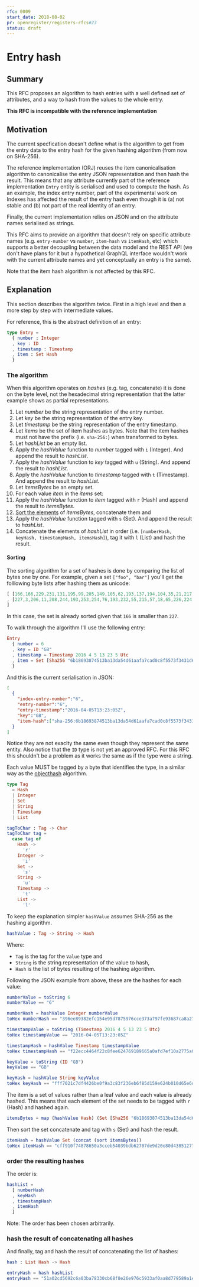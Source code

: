 ```yaml
---
rfc: 0009
start_date: 2018-08-02
pr: openregister/registers-rfcs#23
status: draft
---
```


# Entry hash

## Summary

This RFC proposes an algorithm to hash entries with a well defined set of
attributes, and a way to hash from the values to the whole entry.

**This RFC is incompatible with the reference implementation**

## Motivation

The current specfication doesn't define what is the algorithm to get from the
entry data to the entry hash for the given hashing algorithm (from now on
SHA-256).

The reference implementation (ORJ) reuses the item canonicalisation
algorithm to canonicalise the entry JSON representation and then hash the
result. This means that any attribute currently part of the reference
implementation `Entry` entity is serialised and used to compute the hash. As
an example, the index entry number, part of the experimental work on Indexes
has affected the result of the entry hash even though it is (a) not stable and
(b) not part of the real identity of an entry.

Finally, the current implementation relies on JSON and on the attribute names
serialised as strings.

This RFC aims to provide an algorithm that doesn't rely on specific attribute
names (e.g. `entry-number` vs `number`, `item-hash` vs `itemHash`, etc) which
supports a better decoupling between the data model and the REST API (we don't
have plans for it but a hypothetical GraphQL interface wouldn't work with the
current attribute names and yet conceptually an entry is the same).

Note that the item hash algorithm is not affected by this RFC.

## Explanation

This section describes the algorithm twice. First in a high level and then a
more step by step with intermediate values.

For reference, this is the abstract definition of an entry:

```elm
type Entry =
  { number : Integer
  , key : ID
  , timestamp : Timestamp
  , item : Set Hash
  }
```

### The algorithm

When this algorithm operates on _hashes_ (e.g. tag, concatenate) it is done on
the byte level, not the hexadecimal string representation that the latter
example shows as partial representations.

1. Let _number_ be the string representation of the entry number.
2. Let _key_ be the string representation of the entry key.
3. Let _timestamp_ be the string representation of the entry timestamp.
4. Let _items_ be the set of item hashes as bytes. Note that
   the item hashes must not have the prefix (i.e. `sha-256:`) when transformed to
   bytes.
5. Let _hashList_ be an empty list.
6. Apply the _hashValue_ function to _number_ tagged with `i` (Integer). And
   append the result to _hashList_.
7. Apply the _hashValue_ function to _key_ tagged with `u` (String). And
   append the result to _hashList_.
8. Apply the _hashValue_ function to _timestamp_ tagged with `t` (Timestamp). And
   append the result to _hashList_.
9. Let _itemsBytes_ be an empty set.
10. For each value _item_ in the _items_ set:
   1. Apply the _hashValue_ function to _item_ tagged with `r` (Hash) and
      append the result to _itemsBytes_.
11. [Sort the elements](#sorting) of _itemsBytes_, concatenate them and
12. Apply the _hashValue_ function tagged with `s` (Set). And append the result
    to _hashList_.
13. Concatenate the elements of _hashList_ in order (i.e. `[numberHash,
    keyHash, timestampHash, itemsHash]`), tag it with `l` (List) and hash the result.

#### Sorting

The sorting algorithm for a set of hashes is done by comparing the list of
bytes one by one. For example, given a set `["foo", "bar"]` you'll get the
folllowing byte lists after hashing them as unicode:

```elm
[ [166,166,229,231,131,195,99,205,149,105,62,193,137,194,104,35,21,217,86,134,147,151,115,134,121,181,99,5,242,9,80,56]
, [227,3,206,11,208,244,193,253,254,76,193,232,55,215,57,18,65,226,224,71,223,16,250,97,1,115,61,193,32,103,93,254]
]
```

In this case, the set is already sorted given that `166` is smaller than
`227`.

To walk through the algorithm I'll use the following entry:

```elm
Entry
  { number = 6
  , key = ID "GB"
  , timestamp = Timestamp 2016 4 5 13 23 5 Utc
  , item = Set [Sha256 "6b18693874513ba13da54d61aafa7cad0c8f5573f3431d6f1c04b07ddb27d6bb"]
  }
```

And this is the current serialisation in JSON:

```json
[
  {
    "index-entry-number":"6",
    "entry-number":"6",
    "entry-timestamp":"2016-04-05T13:23:05Z",
    "key":"GB",
    "item-hash":["sha-256:6b18693874513ba13da54d61aafa7cad0c8f5573f3431d6f1c04b07ddb27d6bb"]
  }
]
```

Notice they are not exaclty the same even though they represent the same
entity. Also notice that the `ID` type is not yet an approved RFC. For this
RFC this shouldn't be a problem as it works the same as if the type were a
string.

Each value MUST be tagged by a byte that identifies the type, in a similar way
as the [objecthash](https://github.com/benlaurie/objecthash) algorithm.

```elm
type Tag
  = Hash
  | Integer
  | Set
  | String
  | Timestamp
  | List

tagToChar : Tag -> Char
tagToChar tag =
  case tag of
    Hash ->
      'r'
    Integer ->
      'i'
    Set ->
      's'
    String ->
      'u'
    Timestamp ->
      't'
    List ->
      'l'
```

To keep the explanation simpler `hashValue` assumes SHA-256 as the hashing
algorithm.

```elm
hashValue : Tag -> String -> Hash
```

Where:

* `Tag` is the tag for the `Value` type and
* `String` is the string representation of the value to hash,
* `Hash` is the list of bytes resulting of the hashing algorithm.

Following the JSON example from above, these are the hashes for each value:

```elm
numberValue = toString 6
numberValue == "6"

numberHash = hashValue Integer numberValue
toHex numberHash == "396ee89382efc154e95d7875976cce373a797fe93687ca8a27589116644c4bcd"
```

```elm
timestampValue = toString (Timestamp 2016 4 5 13 23 5 Utc)
toHex timestampValue == "2016-04-05T13:23:05Z"

timestampHash = hashValue Timestamp timestampValue
toHex timestampHash == "f22ecc4464f22c8fee624769189665a0afd7ef10a2775a000082c47cbd9f6419"
```

```elm
keyValue = toString (ID "GB")
keyValue == "GB"

keyHash = hashValue String keyValue
toHex keyHash == "fff7021c7df4426be0f9a3c83f236eb6f85d159e624b010d65e6dde267889c21"
```

The item is a set of values rather than a leaf value and each value is already
hashed. This means that each element of the set needs to be tagged with `r`
(Hash) and hashed again.

```elm
itemsBytes = map (hashValue Hash) (Set [Sha256 "6b18693874513ba13da54d61aafa7cad0c8f5573f3431d6f1c04b07ddb27d6bb"])
```

Then sort the set concatenate and tag with `s` (Set) and hash the result.

```elm
itemHash = hashValue Set (concat (sort itemsBytes))
toHex itemHash == "cff910f74878650a3cceb54039bdb62707de9d20e80d4385127732a4e444bd57"
```

### order the resulting hashes

The order is:

```elm
hashList =
  [ numberHash
  , keyHash
  , timestampHash
  , itemHash
  ]
```

Note: The order has been chosen arbitrarily.

### hash the result of concatenating all hashes

And finally, tag and hash the result of concatenating the list of hashes:

```elm
hash : List Hash -> Hash

entryHash = hash hashList
entryHash == "51a02cd5692c6a03ba78330cb68f8e26e976c5933af0aa8d779589a1e6264e4b"
```
